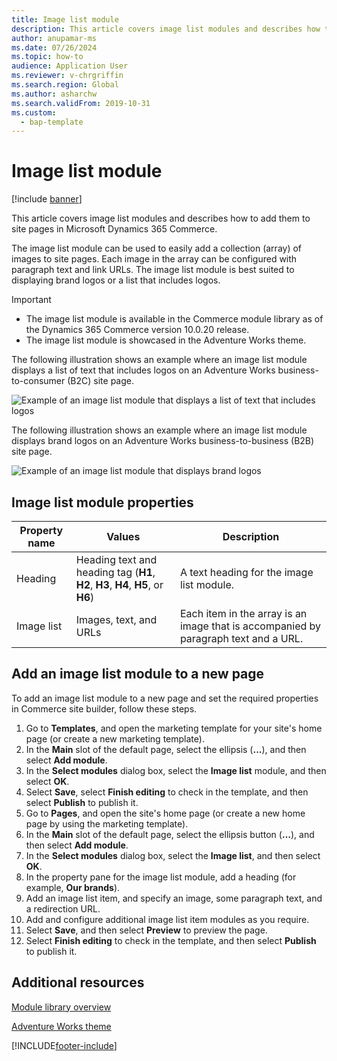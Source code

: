 ```yaml
---
title: Image list module
description: This article covers image list modules and describes how to add them to site pages in Microsoft Dynamics 365 Commerce.
author: anupamar-ms
ms.date: 07/26/2024
ms.topic: how-to
audience: Application User
ms.reviewer: v-chrgriffin
ms.search.region: Global
ms.author: asharchw
ms.search.validFrom: 2019-10-31
ms.custom: 
  - bap-template
---
```


# Image list module

[!include [banner](includes/banner.md)]

This article covers image list modules and describes how to add them to site pages in Microsoft Dynamics 365 Commerce.

The image list module can be used to easily add a collection (array) of images to site pages. Each image in the array can be configured with paragraph text and link URLs. The image list module is best suited to displaying brand logos or a list that includes logos.

> [!IMPORTANT]
> - The image list module is available in the Commerce module library as of the Dynamics 365 Commerce version 10.0.20 release.
> - The image list module is showcased in the Adventure Works theme.

The following illustration shows an example where an image list module displays a list of text that includes logos on an Adventure Works business-to-consumer (B2C) site page.

![Example of an image list module that displays a list of text that includes logos](./media/Image_list.PNG)

The following illustration shows an example where an image list module displays brand logos on an Adventure Works business-to-business (B2B) site page.

![Example of an image list module that displays brand logos](./media/Image_list_B2B.PNG)

## Image list module properties

| Property name | Values | Description |
|---------------|--------|-------------|
| Heading       | Heading text and heading tag (**H1**, **H2**, **H3**, **H4**, **H5**, or **H6**) | A text heading for the image list module. |
| Image list    | Images, text, and URLs | Each item in the array is an image that is accompanied by paragraph text and a URL. |

## Add an image list module to a new page

To add an image list module to a new page and set the required properties in Commerce site builder, follow these steps.

1. Go to **Templates**, and open the marketing template for your site's home page (or create a new marketing template).
1. In the **Main** slot of the default page, select the ellipsis (**...**), and then select **Add module**.
1. In the **Select modules** dialog box, select the **Image list** module, and then select **OK**.
1. Select **Save**, select **Finish editing** to check in the template, and then select **Publish** to publish it.
1. Go to **Pages**, and open the site's home page (or create a new home page by using the marketing template).
1. In the **Main** slot of the default page, select the ellipsis button (**...**), and then select **Add module**.
1. In the **Select modules** dialog box, select the **Image list**, and then select **OK**.
1. In the property pane for the image list module, add a heading (for example, **Our brands**).
1. Add an image list item, and specify an image, some paragraph text, and a redirection URL.
1. Add and configure additional image list item modules as you require.
1. Select **Save**, and then select **Preview** to preview the page.
1. Select **Finish editing** to check in the template, and then select **Publish** to publish it.

## Additional resources

[Module library overview](starter-kit-overview.md)

[Adventure Works theme](adventure-works-theme.md)

[!INCLUDE[footer-include](../includes/footer-banner.md)]
